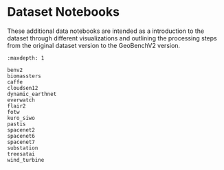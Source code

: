 # Dataset Notebooks

These additional data notebooks are intended as a introduction to the dataset through different visualizations and outlining the processing steps from the original dataset version to the GeoBenchV2 version.

```{toctree}
:maxdepth: 1

benv2
biomassters
caffe
cloudsen12
dynamic_earthnet
everwatch
flair2
fotw
kuro_siwo
pastis
spacenet2
spacenet6
spacenet7
substation
treesatai
wind_turbine
```